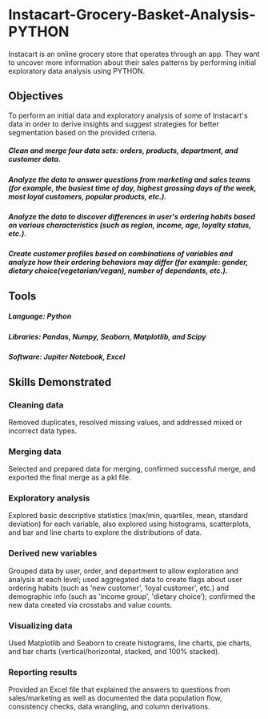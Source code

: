 # Instacart-Grocery-Basket-Analysis-PYTHON
Instacart is an online grocery store that operates through an app. They want to uncover more information about their sales patterns by performing initial exploratory data analysis using PYTHON.
## Objectives
To perform an initial data and exploratory analysis of some of Instacart's data in order to derive insights and suggest strategies for better segmentation based on the provided criteria.
##### Clean and merge four data sets: orders, products, department, and customer data.
##### Analyze the data to answer questions from marketing and sales teams (for example, the busiest time of day, highest grossing days of the week, most loyal customers, popular products, etc.).
##### Analyze the data to discover differences in user's ordering habits based on various characteristics (such as region, income, age, loyalty status, etc.).
##### Create customer profiles based on combinations of variables and analyze how their ordering behaviors may differ (for example: gender, dietary choice(vegetarian/vegan), number of dependants, etc.).
## Tools
##### Language: Python
##### Libraries: Pandas, Numpy, Seaborn, Matplotlib, and Scipy
##### Software: Jupiter Notebook, Excel
## Skills Demonstrated
### Cleaning data
Removed duplicates, resolved missing values, and addressed mixed or incorrect data types.
### Merging data
Selected and prepared data for merging, confirmed successful merge, and exported the final merge as a pkl file.
### Exploratory analysis
Explored basic descriptive statistics (max/min, quartiles, mean, standard deviation) for each variable, also explored using histograms, scatterplots, and bar and line charts to explore the distributions of data.
### Derived new variables
Grouped data by user, order, and department to allow exploration and analysis at each level; used aggregated data to create flags about user ordering habits (such as ‘new customer’, ‘loyal customer’, etc.) and demographic info (such as 'income group', 'dietary choice’); confirmed the new data created via crosstabs and value counts.
### Visualizing data
Used Matplotlib and Seaborn to create histograms, line charts, pie charts, and bar charts (vertical/horizontal, stacked, and 100% stacked).
### Reporting results
Provided an Excel file that explained the answers to questions from sales/marketing as well as documented the data population flow, consistency checks, data wrangling, and column derivations.
